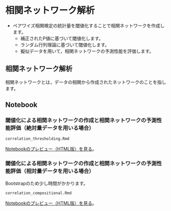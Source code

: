# 相関ネットワーク解析
* ペアワイズ相関検定の統計量を閾値化することで相関ネットワークを作成します。
  * 補正されたP値に基づいて閾値化します。
  * ランダム行列理論に基づいて閾値化します。
  * 擬似データを用いて，相関ネットワークの予測性能を評価します。

## 相関ネットワーク解析
相関ネットワークとは，データの相関から作成されたネットワークのことを指します。

## Notebook
### 閾値化による相関ネットワークの作成と相関ネットワークの予測性能評価（絶対量データを用いる場合）
```
correlation_thresholding.Rmd
```
[Notebookのプレビュー（HTML版）を見る](https://kztakemoto.github.io/network-analysis-in-biology/correlation_networks/correlation_thresholding.nb.html)。

### 閾値化による相関ネットワークの作成と相関ネットワークの予測性能評価（相対量データを用いる場合）
Bootstrapのため少し時間がかかります。
```
correlation_compositional.Rmd  
```
[Notebookのプレビュー（HTML版）を見る](https://kztakemoto.github.io/network-analysis-in-biology/correlation_networks/correlation_compositional.nb.html)。